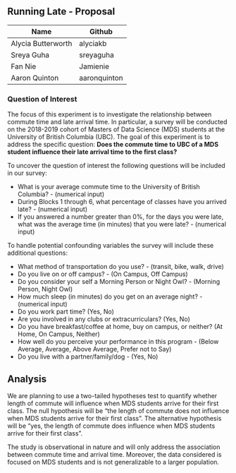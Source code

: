 ## Running Late - Proposal

|Name|Github |
|---|---|
|Alycia Butterworth | alyciakb  |
|Sreya Guha | sreyaguha  |
|Fan Nie | Jamienie  |
|Aaron Quinton | aaronquinton |

### Question of Interest
The focus of this experiment is to investigate the relationship between commute time and late arrival time. In particular, a survey will be conducted on the 2018-2019 cohort of Masters of Data Science (MDS) students at the University of British Columbia (UBC).  The goal of this experiment is to address the specific question:  **Does the commute time to UBC of a MDS student influence their late arrival time to the first class?**

To uncover the question of interest the following questions will be included in our survey:
- What is your average commute time to the University of British Columbia? - (numerical input)
- During Blocks 1 through 6, what percentage of classes have you arrived late? - (numerical input)
- If you answered a number greater than 0%, for the days you were late, what was the average time (in minutes) that you were late? - (numerical input)

To handle potential confounding variables the survey will include these additional questions:
- What method of transportation do you use? - (transit, bike, walk, drive)
- Do you live on or off campus? - (On Campus, Off Campus)
- Do you consider your self a Morning Person or Night Owl? - (Morning Person, Night Owl)
- How much sleep (in minutes) do you get on an average night? - (numerical input)
- Do you work part time? (Yes, No)
- Are you involved in any clubs or extracurriculars? (Yes, No)
- Do you have breakfast/coffee at home, buy on campus, or neither? (At Home, On Campus, Neither)
- How well do you perceive your performance in this program - (Below Average, Average, Above Average, Prefer not to Say)
- Do you live with a partner/family/dog - (Yes, No)

## Analysis

We are planning to use a two-tailed hypotheses test to quantify whether length of commute will influence when MDS students arrive for their first class.
The null hypothesis will be “the length of commute does not influence when MDS students arrive for their first class”. The alternative hypothesis will be “yes, the length of commute does influence when MDS students arrive for their first class”.

The study is observational in nature and will only address the association between commute time and arrival time. Moreover, the data considered is focused on MDS students and is not generalizable to a larger population.  
